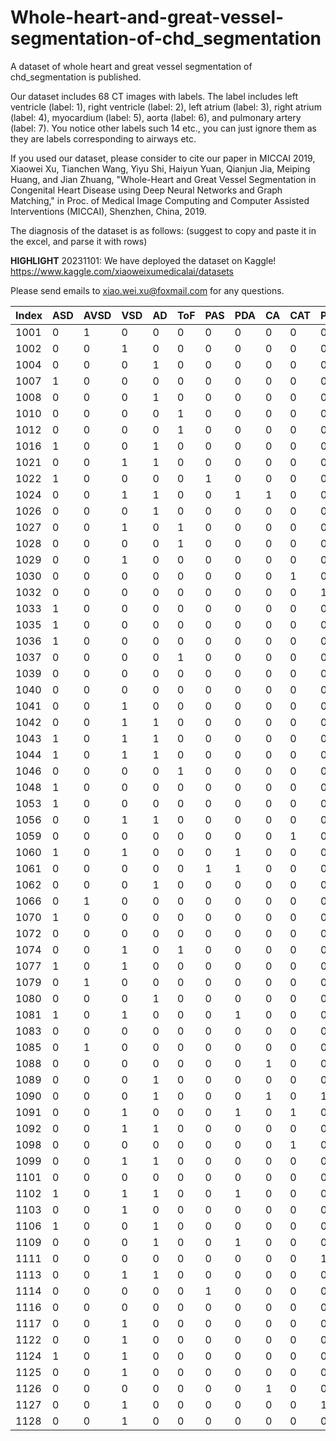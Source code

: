 # Whole-heart-and-great-vessel-segmentation-of-chd_segmentation
A dataset of whole heart and great vessel segmentation of chd_segmentation is published.

Our dataset includes 68 CT images with labels. The label includes left ventricle (label: 1), right ventricle (label: 2), left atrium (label: 3), right atrium (label: 4), myocardium (label: 5), aorta (label: 6), and pulmonary artery (label: 7).
You notice other labels such 14 etc., you can just ignore them as they are labels corresponding to airways etc.

If you used our dataset, please consider to cite our paper in MICCAI 2019, Xiaowei Xu, Tianchen Wang, Yiyu Shi, Haiyun Yuan, Qianjun Jia, Meiping Huang, and Jian Zhuang, "Whole-Heart and Great Vessel Segmentation in Congenital Heart Disease using Deep Neural Networks and Graph Matching," in Proc. of Medical Image Computing and Computer Assisted Interventions (MICCAI), Shenzhen, China, 2019.

The diagnosis of the dataset is as follows: (suggest to copy and paste it in the excel, and parse it with rows)

**HIGHLIGHT** 20231101: We have deployed the dataset on Kaggle! https://www.kaggle.com/xiaoweixumedicalai/datasets

Please send emails to xiao.wei.xu@foxmail.com for any questions.

| Index | ASD | AVSD | VSD | AD | ToF | PAS | PDA | CA | CAT | PS | AAA | TGA | SV | PuA | Normal |
|-------|-----|------|-----|----|-----|-----|-----|----|-----|----|-----|-----|----|-----|--------|
| 1001  | 0   | 1    | 0   | 0  | 0   | 0   | 0   | 0  | 0   | 0  | 0   | 0   | 0  | 0   | 0      |
| 1002  | 0   | 0    | 1   | 0  | 0   | 0   | 0   | 0  | 0   | 0  | 0   | 0   | 0  | 0   | 0      |
| 1004  | 0   | 0    | 0   | 1  | 0   | 0   | 0   | 0  | 0   | 0  | 0   | 0   | 0  | 0   | 0      |
| 1007  | 1   | 0    | 0   | 0  | 0   | 0   | 0   | 0  | 0   | 0  | 0   | 0   | 0  | 0   | 0      |
| 1008  | 0   | 0    | 0   | 1  | 0   | 0   | 0   | 0  | 0   | 0  | 0   | 0   | 0  | 0   | 0      |
| 1010  | 0   | 0    | 0   | 0  | 1   | 0   | 0   | 0  | 0   | 0  | 0   | 0   | 0  | 0   | 0      |
| 1012  | 0   | 0    | 0   | 0  | 1   | 0   | 0   | 0  | 0   | 0  | 0   | 0   | 0  | 0   | 0      |
| 1016  | 1   | 0    | 0   | 1  | 0   | 0   | 0   | 0  | 0   | 0  | 0   | 0   | 0  | 0   | 0      |
| 1021  | 0   | 0    | 1   | 1  | 0   | 0   | 0   | 0  | 0   | 0  | 0   | 0   | 0  | 0   | 0      |
| 1022  | 1   | 0    | 0   | 0  | 0   | 1   | 0   | 0  | 0   | 0  | 0   | 0   | 0  | 0   | 0      |
| 1024  | 0   | 0    | 1   | 1  | 0   | 0   | 1   | 1  | 0   | 0  | 0   | 0   | 0  | 0   | 0      |
| 1026  | 0   | 0    | 0   | 1  | 0   | 0   | 0   | 0  | 0   | 0  | 0   | 0   | 0  | 0   | 0      |
| 1027  | 0   | 0    | 1   | 0  | 1   | 0   | 0   | 0  | 0   | 0  | 0   | 0   | 0  | 0   | 0      |
| 1028  | 0   | 0    | 0   | 0  | 1   | 0   | 0   | 0  | 0   | 0  | 0   | 0   | 0  | 0   | 0      |
| 1029  | 0   | 0    | 1   | 0  | 0   | 0   | 0   | 0  | 0   | 0  | 0   | 0   | 0  | 0   | 0      |
| 1030  | 0   | 0    | 0   | 0  | 0   | 0   | 0   | 0  | 1   | 0  | 0   | 0   | 0  | 0   | 0      |
| 1032  | 0   | 0    | 0   | 0  | 0   | 0   | 0   | 0  | 0   | 1  | 0   | 0   | 0  | 0   | 0      |
| 1033  | 1   | 0    | 0   | 0  | 0   | 0   | 0   | 0  | 0   | 0  | 0   | 0   | 0  | 0   | 0      |
| 1035  | 1   | 0    | 0   | 0  | 0   | 0   | 0   | 0  | 0   | 0  | 0   | 0   | 0  | 0   | 0      |
| 1036  | 1   | 0    | 0   | 0  | 0   | 0   | 0   | 0  | 0   | 0  | 0   | 0   | 0  | 0   | 0      |
| 1037  | 0   | 0    | 0   | 0  | 1   | 0   | 0   | 0  | 0   | 0  | 0   | 0   | 0  | 0   | 0      |
| 1039  | 0   | 0    | 0   | 0  | 0   | 0   | 0   | 0  | 0   | 0  | 1   | 0   | 0  | 0   | 0      |
| 1040  | 0   | 0    | 0   | 0  | 0   | 0   | 0   | 0  | 0   | 0  | 0   | 0   | 0  | 0   | 1      |
| 1041  | 0   | 0    | 1   | 0  | 0   | 0   | 0   | 0  | 0   | 0  | 0   | 0   | 0  | 0   | 0      |
| 1042  | 0   | 0    | 1   | 1  | 0   | 0   | 0   | 0  | 0   | 0  | 0   | 0   | 0  | 0   | 0      |
| 1043  | 1   | 0    | 1   | 1  | 0   | 0   | 0   | 0  | 0   | 0  | 0   | 1   | 0  | 0   | 0      |
| 1044  | 1   | 0    | 1   | 1  | 0   | 0   | 0   | 0  | 0   | 0  | 0   | 0   | 0  | 0   | 0      |
| 1046  | 0   | 0    | 0   | 0  | 1   | 0   | 0   | 0  | 0   | 0  | 0   | 0   | 0  | 0   | 0      |
| 1048  | 1   | 0    | 0   | 0  | 0   | 0   | 0   | 0  | 0   | 0  | 1   | 0   | 0  | 0   | 0      |
| 1053  | 1   | 0    | 0   | 0  | 0   | 0   | 0   | 0  | 0   | 0  | 1   | 0   | 0  | 0   | 0      |
| 1056  | 0   | 0    | 1   | 1  | 0   | 0   | 0   | 0  | 0   | 0  | 0   | 0   | 0  | 0   | 0      |
| 1059  | 0   | 0    | 0   | 0  | 0   | 0   | 0   | 0  | 1   | 0  | 0   | 0   | 0  | 0   | 0      |
| 1060  | 1   | 0    | 1   | 0  | 0   | 0   | 1   | 0  | 0   | 0  | 0   | 1   | 1  | 0   | 0      |
| 1061  | 0   | 0    | 0   | 0  | 0   | 1   | 1   | 0  | 0   | 0  | 0   | 0   | 0  | 0   | 0      |
| 1062  | 0   | 0    | 0   | 1  | 0   | 0   | 0   | 0  | 0   | 0  | 0   | 0   | 0  | 0   | 0      |
| 1066  | 0   | 1    | 0   | 0  | 0   | 0   | 0   | 0  | 0   | 0  | 0   | 0   | 0  | 0   | 0      |
| 1070  | 1   | 0    | 0   | 0  | 0   | 0   | 0   | 0  | 0   | 0  | 0   | 0   | 0  | 0   | 0      |
| 1072  | 0   | 0    | 0   | 0  | 0   | 0   | 0   | 0  | 0   | 0  | 0   | 0   | 0  | 0   | 1      |
| 1074  | 0   | 0    | 1   | 0  | 1   | 0   | 0   | 0  | 0   | 0  | 0   | 0   | 0  | 0   | 0      |
| 1077  | 1   | 0    | 1   | 0  | 0   | 0   | 0   | 0  | 0   | 0  | 1   | 0   | 0  | 0   | 0      |
| 1079  | 0   | 1    | 0   | 0  | 0   | 0   | 0   | 0  | 0   | 0  | 0   | 0   | 0  | 0   | 0      |
| 1080  | 0   | 0    | 0   | 1  | 0   | 0   | 0   | 0  | 0   | 0  | 0   | 0   | 0  | 0   | 0      |
| 1081  | 1   | 0    | 1   | 0  | 0   | 0   | 1   | 0  | 0   | 0  | 1   | 0   | 0  | 0   | 0      |
| 1083  | 0   | 0    | 0   | 0  | 0   | 0   | 0   | 0  | 0   | 0  | 0   | 1   | 0  | 0   | 0      |
| 1085  | 0   | 1    | 0   | 0  | 0   | 0   | 0   | 0  | 0   | 0  | 0   | 1   | 0  | 0   | 0      |
| 1088  | 0   | 0    | 0   | 0  | 0   | 0   | 0   | 1  | 0   | 0  | 0   | 0   | 0  | 0   | 0      |
| 1089  | 0   | 0    | 0   | 1  | 0   | 0   | 0   | 0  | 0   | 0  | 0   | 0   | 0  | 0   | 0      |
| 1090  | 0   | 0    | 0   | 1  | 0   | 0   | 0   | 1  | 0   | 1  | 0   | 0   | 0  | 0   | 0      |
| 1091  | 0   | 0    | 1   | 0  | 0   | 0   | 1   | 0  | 1   | 0  | 1   | 0   | 0  | 0   | 0      |
| 1092  | 0   | 0    | 1   | 1  | 0   | 0   | 0   | 0  | 0   | 0  | 0   | 0   | 0  | 1   | 0      |
| 1098  | 0   | 0    | 0   | 0  | 0   | 0   | 0   | 0  | 1   | 0  | 0   | 0   | 0  | 0   | 0      |
| 1099  | 0   | 0    | 1   | 1  | 0   | 0   | 0   | 0  | 0   | 0  | 0   | 0   | 0  | 1   | 0      |
| 1101  | 0   | 0    | 0   | 0  | 0   | 0   | 0   | 0  | 0   | 0  | 0   | 0   | 0  | 0   | 1      |
| 1102  | 1   | 0    | 1   | 1  | 0   | 0   | 1   | 0  | 0   | 0  | 0   | 0   | 0  | 1   | 0      |
| 1103  | 0   | 0    | 1   | 0  | 0   | 0   | 0   | 0  | 0   | 0  | 0   | 0   | 0  | 0   | 0      |
| 1106  | 1   | 0    | 0   | 1  | 0   | 0   | 0   | 0  | 0   | 0  | 1   | 0   | 0  | 0   | 0      |
| 1109  | 0   | 0    | 0   | 1  | 0   | 0   | 1   | 0  | 0   | 0  | 0   | 0   | 0  | 0   | 0      |
| 1111  | 0   | 0    | 0   | 0  | 0   | 0   | 0   | 0  | 0   | 1  | 0   | 0   | 0  | 0   | 0      |
| 1113  | 0   | 0    | 1   | 1  | 0   | 0   | 0   | 0  | 0   | 0  | 0   | 0   | 0  | 1   | 0      |
| 1114  | 0   | 0    | 0   | 0  | 0   | 1   | 0   | 0  | 0   | 0  | 0   | 0   | 0  | 0   | 0      |
| 1116  | 0   | 0    | 0   | 0  | 0   | 0   | 0   | 0  | 0   | 0  | 0   | 0   | 1  | 0   | 0      |
| 1117  | 0   | 0    | 1   | 0  | 0   | 0   | 0   | 0  | 0   | 0  | 0   | 0   | 0  | 1   | 0      |
| 1122  | 0   | 0    | 1   | 0  | 0   | 0   | 0   | 0  | 0   | 0  | 0   | 0   | 0  | 1   | 0      |
| 1124  | 1   | 0    | 1   | 0  | 0   | 0   | 0   | 0  | 0   | 0  | 1   | 0   | 0  | 0   | 0      |
| 1125  | 0   | 0    | 1   | 0  | 0   | 0   | 0   | 0  | 0   | 0  | 0   | 0   | 0  | 1   | 0      |
| 1126  | 0   | 0    | 0   | 0  | 0   | 0   | 0   | 1  | 0   | 0  | 0   | 0   | 0  | 0   | 0      |
| 1127  | 0   | 0    | 1   | 0  | 0   | 0   | 0   | 0  | 0   | 1  | 0   | 0   | 0  | 0   | 0      |
| 1128  | 0   | 0    | 1   | 0  | 0   | 0   | 0   | 0  | 0   | 0  | 0   | 0   | 0  | 0   | 0      |
